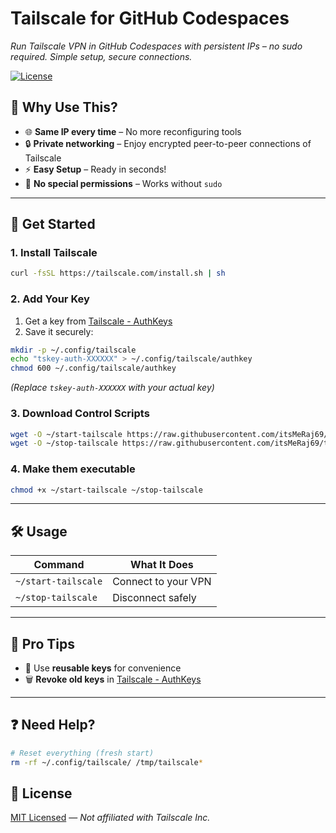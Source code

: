 # Tailscale for GitHub Codespaces  
*Run Tailscale VPN in GitHub Codespaces with persistent IPs – no sudo required. Simple setup, secure connections.*  

[![License](https://img.shields.io/badge/License-MIT-green.svg)](LICENSE)  

## 🌟 Why Use This?  
- 🌐 **Same IP every time** – No more reconfiguring tools  
- 🔒 **Private networking** – Enjoy encrypted peer-to-peer connections of Tailscale 
- ⚡ **Easy Setup** – Ready in seconds!  
- 🚫 **No special permissions** – Works without `sudo`  

---

## 🚀 Get Started  

### 1. Install Tailscale  
```bash
curl -fsSL https://tailscale.com/install.sh | sh
```

### 2. Add Your Key
1. Get a key from [Tailscale - AuthKeys](https://login.tailscale.com/admin/authkeys)
2. Save it securely:
```bash
mkdir -p ~/.config/tailscale
echo "tskey-auth-XXXXXX" > ~/.config/tailscale/authkey
chmod 600 ~/.config/tailscale/authkey
```
*(Replace `tskey-auth-XXXXXX` with your actual key)*

### 3. Download Control Scripts
```bash
wget -O ~/start-tailscale https://raw.githubusercontent.com/itsMeRaj69/tailscale-codespaces/main/scripts/start-tailscale
wget -O ~/stop-tailscale https://raw.githubusercontent.com/itsMeRaj69/tailscale-codespaces/main/scripts/stop-tailscale
```
### 4. Make them executable
```bash
chmod +x ~/start-tailscale ~/stop-tailscale
```

---

## 🛠️ Usage  
| Command | What It Does |  
|---------|--------------|  
| `~/start-tailscale` | Connect to your VPN |  
| `~/stop-tailscale`  | Disconnect safely |  

---

## 🔐 Pro Tips  
- 🔑 Use **reusable keys** for convenience  
- 🗑️ **Revoke old keys** in [Tailscale - AuthKeys](https://login.tailscale.com/admin/authkeys)  

---

## ❓ Need Help?
```bash
# Reset everything (fresh start)
rm -rf ~/.config/tailscale/ /tmp/tailscale*
```

## 📜 License  
[MIT Licensed](./LICENSE) — *Not affiliated with Tailscale Inc.*
